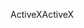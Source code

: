 <span data-ttu-id="13eed-101">ActiveX</span><span class="sxs-lookup"><span data-stu-id="13eed-101">ActiveX</span></span>